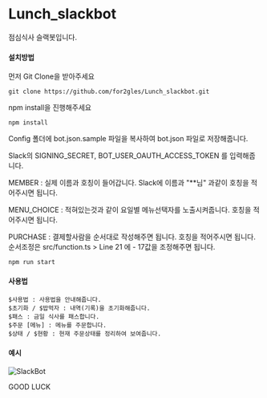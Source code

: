 # Lunch_slackbot
점심식사 슬랙봇입니다.

#### 설치방법

먼저 Git Clone을 받아주세요

```
git clone https://github.com/for2gles/Lunch_slackbot.git
```

npm install을 진행해주세요

```
npm install
```

Config 폴더에 bot.json.sample 파일을 복사하여 bot.json 파일로 저장해줍니다.

Slack의 SIGNING_SECRET, BOT_USER_OAUTH_ACCESS_TOKEN 를 입력해줍니다.

MEMBER : 실제 이름과 호칭이 들어갑니다. Slack에 이름과 "**님" 과같이 호칭을 적어주시면 됩니다.

MENU_CHOICE : 적혀있는것과 같이 요일별 메뉴선택자를 노출시켜줍니다. 호칭을 적어주시면 됩니다.

PURCHASE : 결제할사람을 순서대로 작성해주면 됩니다. 호칭을 적어주시면 됩니다. 순서조정은 src/function.ts > Line 21 에 - 17값을 조정해주면 됩니다.


```
npm run start
```

#### 사용법

```
$사용법 : 사용법을 안내해줍니다.
$초기화 / $밥먹자 : 내역(기록)을 초기화해줍니다.
$패스 : 금일 식사를 패스합니다.
$주문 [메뉴] : 메뉴를 주문합니다.
$상태 / $현황 : 현재 주문상태를 정리하여 보여줍니다.
```


#### 예시

![SlackBot](https://i.ibb.co/c6pB6ZN/2021-07-07-8-13-08.png)

GOOD LUCK


